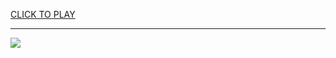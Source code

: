 
<a href="https://premium76.site?title=dirtbike_games_unblocked&ref=13M">CLICK TO PLAY</a></h3>
<hr>

<a href="https://premium76.site?title=dirtbike_games_unblocked&ref=13M"><img src="https://clearcache.store/games.png"></a>


